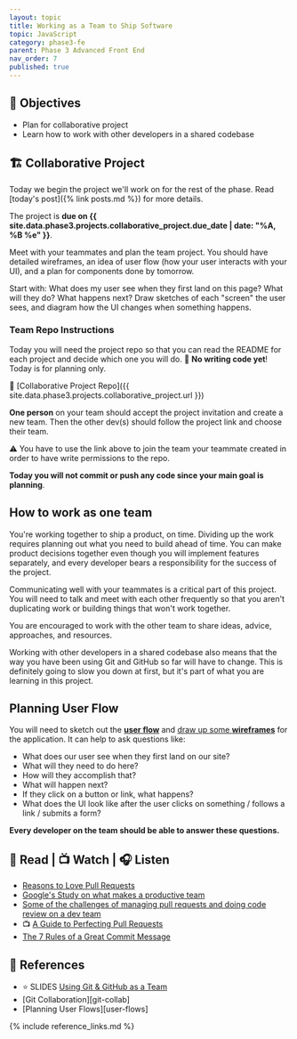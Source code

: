 ```yaml
---
layout: topic
title: Working as a Team to Ship Software
topic: JavaScript
category: phase3-fe
parent: Phase 3 Advanced Front End
nav_order: 7
published: true
---
```


## 🎯 Objectives

- Plan for collaborative project
- Learn how to work with other developers in a shared codebase

## 🏗️ Collaborative Project

Today we begin the project we'll work on for the rest of the phase. Read [today's post]({% link posts.md %}) for more details.

The project is **due on {{ site.data.phase3.projects.collaborative_project.due_date | date: "%A, %B %e" }}**.

Meet with your teammates and plan the team project. You should have detailed wireframes, an idea of user flow (how your user interacts with your UI), and a plan for components done by tomorrow.

Start with: What does my user see when they first land on this page? What will they do? What happens next? Draw sketches of each "screen" the user sees, and diagram how the UI changes when something happens.

### Team Repo Instructions

Today you will need the project repo so that you can read the README for each project and decide which one you will do. 🚫 **No writing code yet**! Today is for planning only.

🔗 [Collaborative Project Repo]({{ site.data.phase3.projects.collaborative_project.url }})

**One person** on your team should accept the project invitation and create a new team. Then the other dev(s) should follow the project link and choose their team.

⚠️ You have to use the link above to join the team your teammate created in order to have write permissions to the repo.

**Today you will not commit or push any code since your main goal is planning**.

## How to work as one team

You're working together to ship a product, on time. Dividing up the work requires planning out what you need to build ahead of time. You can make product decisions together even though you will implement features separately, and every developer bears a responsibility for the success of the project.

Communicating well with your teammates is a critical part of this project. You will need to talk and meet with each other frequently so that you aren't duplicating work or building things that won't work together.

You are encouraged to work with the other team to share ideas, advice, approaches, and resources.

Working with other developers in a shared codebase also means that the way you have been using Git and GitHub so far will have to change. This is definitely going to slow you down at first, but it's part of what you are learning in this project.

## Planning User Flow

You will need to sketch out the **[user flow](https://signalvnoise.com/posts/1926-a-shorthand-for-designing-ui-flows)** and [draw up some **wireframes**](https://xd.adobe.com/ideas/process/wireframing/wireframe-design-101/) for the application. It can help to ask questions like:

- What does our user see when they first land on our site?
- What will they need to do here?
- How will they accomplish that?
- What will happen next?
- If they click on a button or link, what happens?
- What does the UI look like after the user clicks on something / follows a link / submits a form?

**Every developer on the team should be able to answer these questions.**

## 📖 Read | 📺 Watch | 🎧 Listen

- [Reasons to Love Pull Requests](https://elisabethirgens.github.io/notes/2020/05/pull-requests/)
- [Google's Study on what makes a productive team](https://rework.withgoogle.com/print/guides/5721312655835136/)
- [Some of the challenges of managing pull requests and doing code review on a dev team](https://jessitron.com/2021/03/27/those-pesky-pull-request-reviews/)
- 📺 [A Guide to Perfecting Pull Requests](https://dev.to/karaluton/a-guide-to-perfecting-pull-requests-2b66)
- [The 7 Rules of a Great Commit Message](https://cbea.ms/git-commit/#seven-rules)

## 🔖 References

- ⭐ SLIDES [Using Git & GitHub as a Team](https://slides.com/amy_nc/git-collaboration)
- [Git Collaboration][git-collab]
- [Planning User Flows][user-flows]

{% include reference_links.md %}
